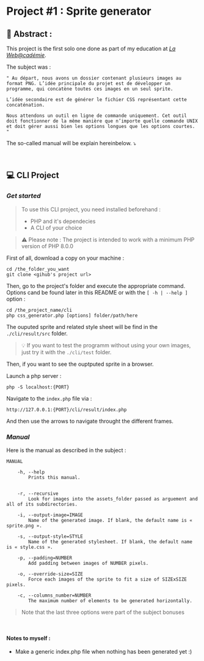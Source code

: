 # Project #1 : Sprite generator

## 📖 **Abstract** :

This project is the first solo one done as part of my education at *[La Web@cadémie](https://www.webacademie.org/)*.

The subject was :

    " Au départ, nous avons un dossier contenant plusieurs images au format PNG. L’idée principale du projet est de développer un programme, qui concatène toutes ces images en un seul sprite.

    L’idée secondaire est de générer le fichier CSS représentant cette concaténation.

    Nous attendons un outil en ligne de commande uniquement. Cet outil doit fonctionner de la même manière que n’importe quelle commande UNIX et doit gérer aussi bien les options longues que les options courtes. "

The so-called manual will be explain hereinbelow. ⤵️

<br>

## 💻 CLI Project

### *Get started*
> To use this CLI project, you need installed beforehand :
> - PHP and it's dependecies
> - A CLI of your choice

> ⚠️ Please note : The project is intended to work with a minimum PHP version of PHP 8.0.0

First of all, download a copy on your machine :

    cd /the_folder_you_want
    git clone <gihub's project url>

Then, go to the project's folder and execute the appropriate command. Options cand be found later in this README or with the `[ -h | --help ]`  option :

    cd /the_project_name/cli
    php css_generator.php [options] folder/path/here


The ouputed sprite and related style sheet will be find in the `./cli/result/src` folder.

> 💡 If you want to test the programm without using your own images, just try it with the `./cli/test` folder.

Then, if you want to see the ouptputed sprite in a browser.

Launch a php server :

    php -S localhost:{PORT}

Navigate to the `index.php` file via :

    http://127.0.0.1:{PORT}/cli/result/index.php


And then use the arrows to navigate throught the different frames.


### *Manual*
Here is the manual as described in the subject :
```
MANUAL

    -h, --help
        Prints this manual.


    -r, --recursive
        Look for images into the assets_folder passed as arguement and all of its subdirectories.

    -i, --output-image=IMAGE
        Name of the generated image. If blank, the default name is « sprite.png ».

    -s, --output-style=STYLE
        Name of the generated stylesheet. If blank, the default name is « style.css ».

    -p, --padding=NUMBER
        Add padding between images of NUMBER pixels.

    -o, --override-size=SIZE
        Force each images of the sprite to fit a size of SIZExSIZE pixels.

    -c, --columns_number=NUMBER
        The maximum number of elements to be generated horizontally.
```
> Note that the last three options were part of the subject bonuses
<br>



#### Notes to myself :
- Make a generic index.php file when nothing has been generated yet :)